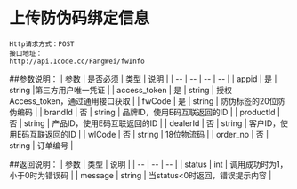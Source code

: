 # 上传防伪码绑定信息

```
Http请求方式：POST
接口地址：
http://api.1code.cc/FangWei/fwInfo
```

##参数说明：
| 参数 | 是否必须 | 类型 | 说明 |
| -- | -- | -- | -- |
| appid | 是 | string |第三方用户唯一凭证 |
| access_token | 是 | string | 授权Access_token，通过通用接口获取 | 
| fwCode | 是 | string | 防伪标签的20位防伪编码 |
| brandId | 否 | string | 品牌ID，使用E码互联返回的ID |
| productId | 否 | string | 产品ID，使用E码互联返回的ID |
| dealerId | 否 | string | 客户ID，使用E码互联返回的ID |
| wlCode | 否 | string | 18位物流码 |
| order_no | 否 | string | 订单编号 |

##返回说明：
| 参数 | 类型 | 说明 |
| -- | -- | -- |
| status | int | 调用成功时为1，小于0时为错误码 |
| message | string | 当status<0时返回，错误提示内容 |